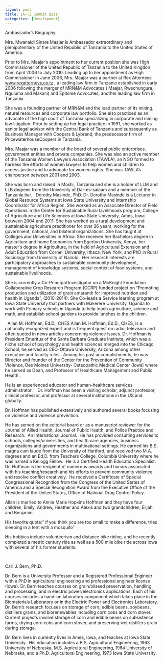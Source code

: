 ```yaml
---
layout: post
title: IA~TZ Summit Bios
categories: [development]
---
```



Ambassador’s Biography


Mrs. Mwanaidi Sinare Maajar is Ambassador extraordinary and plenipotentiary of the United Republic of Tanzania to the United States of America.

Prior to Mrs. Maajar’s appointment to her current position she was High Commissioner of the United Republic of Tanzania to the United Kingdon from April 2006 to July 2010.
Leading up to her appointment as High Commissioner in June 2006, Mrs. Maajar was a partner at Rex Attorneys www.rexattorneys.co.tz , a leading law firm in Tanzania established in early 2006 following the merger of MRN&M Advocates ( Maajar, Rwechungura, Nguluma and Makani) and Epitome Advocates, another leading law firm in Tanzania.

She was a founding partner of MRN&M and the lead partner of its mining, natural resources and corporate law portfolio. She also practiced as an advocate of the high court of Tanzania specializing in corporate and mining law litigation. Prior to setting up her legal practice in 1991, she worked as senior legal advisor with the Central Bank of Tanzania and subsequently as Business Manager with Coopers & Lybrand, the predecessor firm of PricewaterhouseCoopers in Tanzania.

Mrs. Maajar was a member of the board of several public enterprises, government entities and private companies. She was also an active member of the Tanzania Women Lawyers Association (TAWLA), an NGO formed to harness the efforts of women lawyers to help women and children to access justice and to advocate for women rights. She was TAWLA’s chairperson between 2001 and 2003.

She was born and raised in Moshi, Tanzania and she is a holder of LLM and LLB degrees from the University of Dar-es-salaam and a member of the Tanzania bar. 
 
Dorothy Masinde, PhD.
Dr. Dorothy Masinde is a Lecturer in Global Resource Systems at Iowa State University and Internship Coordinator for Africa Region. She worked as an Associate Director of Field Operations in the Center for Sustainable Rural Livelihoods program, College of Agriculture and Life Sciences at Iowa State University, Ames, Iowa between 2004 and 2011. She has worked as a rural development and sustainable agriculture practitioner for over 26 years, working for the government, national, and bilateral organizations. She has taught at Colleges and Universities in Africa. She received her Bachelors degree in Agriculture and home Economics from Egerton University, Kenya, her master’s degree in Agriculture, in the field of Agricultural Extension and Adult Education from Cornell University, Ithaca, New York, and PhD in Rural Sociology from University of Nairobi.  Her research interests are participatory approaches to sustainable community development, management of knowledge systems, social context of food systems, and sustainable livelihoods.

She is currently a Co-Principal Investigator on a McKnight Foundation Collaborative Crop Research Program (CCRP) funded project on “Promoting production and utilization of grain amaranth for improved nutrition and health in Uganda”, (2010-2014). She Co-leads a Service learning program at Iowa State University that partners with Makerere University, Uganda to work with Primary schools in Uganda to help teach agriculture, science and math, and establish school gardens to provide lunches to the children.

 
Allan M. Hoffman, Ed.D., CHES
Allan M. Hoffman, Ed.D., CHES, is a nationally recognized expert and is frequent guest on radio, television and often quoted in news articles concerning violence issues.
Dr. Hoffman is President Emeritus of the Santa Barbara Graduate Institute, which was a niche school of psychology and health sciences merged into the Chicago School; he served as CEO-Ottawa University, Arizona among other executive and faculty roles.  Among his past accomplishments, he was Director and founder of the Center for the Prevention of Community Violence, Des Moines University- Osteopathic Medical Center (Iowa) where he served as Dean, and Professor of Healthcare Management and Public Health .

He is an experienced educator and human-healthcare services administrator.    Dr. Hoffman has been a visiting scholar, adjunct professor, clinical professor, and professor at several institutions in the US and globally.

Dr. Hoffman has published extensively and authored several books focusing on violence and violence prevention.

He has served on the editorial board or as a manuscript reviewer for the Journal of Allied Health, Journal of Public Health, and Police Practice and Research:  An International Journal.  He has provided consulting services to schools, colleges/universities, and health care agencies, business organizations and governments in multinational settings. He earned his B.S. magna cum laude from the University of Hartford, and received two M.A. degrees and an Ed.D. from Teachers College, Columbia University where he was named a Kellogg Fellow.  He is a Certified Health Education Specialist.  Dr. Hoffman is the recipient of numerous awards and honors associated with his teaching/research and his efforts to prevent community violence and resolve conflict creatively.  He received a Certificate of Special Congressional Recognition from the Congress of the United States of America and a Special Recognition Award from the Executive Office of the President of the United States, Office of National Drug Control Policy.

Allan is married to Annie Marie Hopkins Hoffman and they have four children, Emily, Andrew, Heather and Alexis and two grandchildren, Elijah and Benjamin.

His favorite quote:” if you think you are too small to make a difference, tries sleeping in a tent with a mosquito”

His hobbies include volunteerism and distance bike riding, and he recently completed a metric century ride as well as a 500 mile bike ride across Iowa with several of his former students.


 

Carl J. Bern, Ph.D.

Dr. Bern is a University Professor and a Registered Professional Engineer with a PhD in agricultural engineering and professional engineer license (Iowa).
Dr. Bern teaches courses on grain/oilseed preservation, handling and processing, and in electric power/electronics applications. Each of his courses includes a hand-on laboratory component which takes place in the Biomaterials Laboratory or in the Electric Power and Electronics Laboratory.
Dr. Bern’s research focuses on storage of corn, edible beans, soybeans, distillers grains, and biorenewables including corn cobs and corn stover. Current projects involve storage of corn and edible beans on subsistence
farms, drying corn cobs and corn stover, and preserving wet distillers grain during storage.


Dr. Bern lives in currently lives in Ames, Iowa, and teaches at Iowa State University.  His education includes a B.S. Agricultural Engineering, 1963 University of Nebraska, M.S. Agricultural Engineering, 1964 University of Nebraska, and a Ph.D. Agricultural Engineering, 1973 Iowa State University.

 

 



